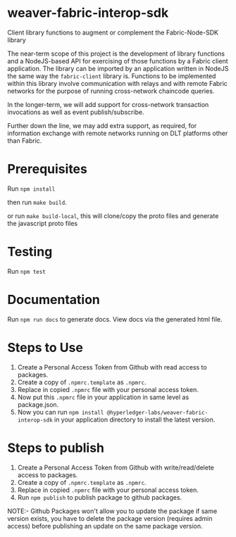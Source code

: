 <!--
 Copyright IBM Corp. All Rights Reserved.

 SPDX-License-Identifier: CC-BY-4.0
 -->
# weaver-fabric-interop-sdk

Client library functions to augment or complement the Fabric-Node-SDK library

The near-term scope of this project is the development of library functions and a NodeJS-based API for exercising of those functions by a Fabric client application. The library can be imported by an application written in NodeJS the same way the `fabric-client` library is. Functions to be implemented within this library involve communication with relays and with remote Fabric networks for the purpose of running cross-network chaincode queries.

In the longer-term, we will add support for cross-network transaction invocations as well as event publish/subscribe.

Further down the line, we may add extra support, as required, for information exchange with remote networks running on DLT platforms other than Fabric.

# Prerequisites

Run `npm install`

then run `make build`.

or run `make build-local`, this will clone/copy the proto files and generate the javascript proto files

# Testing

Run `npm test`

# Documentation

Run `npm run docs` to generate docs. View docs via the generated html file. 

# Steps to Use
1) Create a Personal Access Token from Github with read access to packages.
2) Create a copy of `.npmrc.template` as `.npmrc`.
3) Replace <personal-access-token> in copied `.npmrc` file with your personal access token.
4) Now put this `.npmrc` file in your application in same level as package.json.
5) Now you can run `npm install @hyperledger-labs/weaver-fabric-interop-sdk` in your application directory to install the latest version.

# Steps to publish
1) Create a Personal Access Token from Github with write/read/delete access to packages.
2) Create a copy of `.npmrc.template` as `.npmrc`.
3) Replace <personal-access-token> in copied `.npmrc` file with your personal access token.
4) Run `npm publish` to publish package to github packages.

NOTE:- Github Packages won't allow you to update the package if same version exists,
you have to delete the package version (requires admin access) before publishing an update on the same package version.

